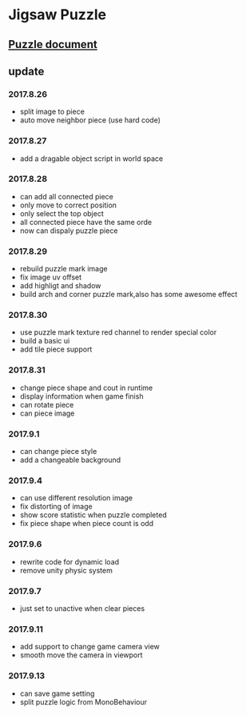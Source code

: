 # Jigsaw Puzzle

## [Puzzle document](Note/puzzle8.md)


## update
### 2017.8.26
* split image to piece
* auto move neighbor piece (use hard code)

### 2017.8.27
* add a dragable object script in world space

### 2017.8.28
* can add all connected piece
* only move to correct position 
* only select the top object
* all connected piece have the same orde
* now can dispaly puzzle piece

### 2017.8.29 
* rebuild puzzle mark image
* fix image uv offset
* add highligt and shadow
* build arch and corner puzzle mark,also has some awesome effect

### 2017.8.30
* use puzzle mark texture red channel to render special color
* build a basic ui
* add tile piece support

### 2017.8.31
* change piece shape and cout in runtime
* display information when game finish
* can rotate piece
* can piece image

### 2017.9.1
* can change piece style
* add a changeable background

### 2017.9.4
* can use different resolution image
* fix distorting of image
* show score statistic when puzzle completed
* fix piece shape when piece count is odd

### 2017.9.6
* rewrite code for dynamic load
* remove unity physic system

### 2017.9.7
* just set to unactive when clear pieces

### 2017.9.11
* add support to change game camera view
* smooth move the camera in viewport

### 2017.9.13
* can save game setting
* split puzzle logic from MonoBehaviour